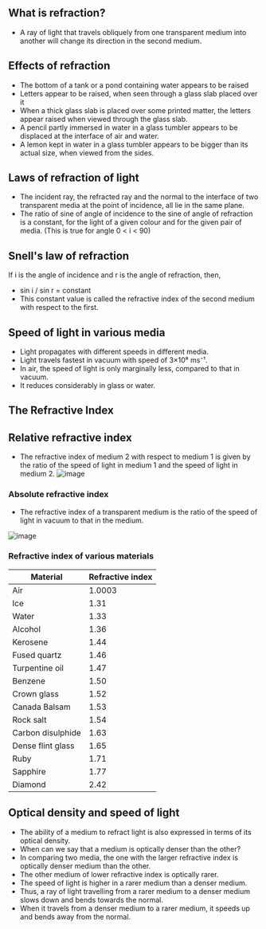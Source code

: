 ## What is refraction?
* A ray of light that travels obliquely from one transparent medium into another will change its direction in the second medium.

## Effects of refraction
* The bottom of a tank or a pond containing water appears to be raised
* Letters appear to be raised, when seen through a glass slab placed over it
* When a thick glass slab is placed over some printed matter, the letters appear raised when viewed through the glass slab. 
* A pencil partly immersed in water in a glass tumbler appears to be displaced at the interface of air and water.  
* A lemon kept in water in a glass tumbler appears to be bigger than its actual size, when viewed from the sides.

## Laws of refraction of light
* The incident ray, the refracted ray and the normal to the interface of two transparent media at the point of incidence, all lie in the same plane.
* The ratio of sine of angle of incidence to the sine of angle of refraction is a constant, for the light of a given colour and for the given pair of media.  (This is true for angle 0 < i < 90)

## Snell's law of refraction
If i is the angle of incidence and r is the angle of refraction, then, 
* sin i / sin r = constant 
* This constant value is called the refractive index of the second medium with respect to the first.

## Speed of light in various media
* Light propagates with different speeds in different media. 
* Light travels fastest in vacuum with speed of 3×10⁸ ms⁻¹.
* In air, the speed of light is only marginally less, compared to that in vacuum. 
* It reduces considerably in glass or water. 

## The Refractive Index
## Relative refractive index
* The refractive index of medium 2 with respect to medium 1 is given by the ratio of the speed of light in medium 1 and the speed of light in medium 2.
![image](https://user-images.githubusercontent.com/20998959/148640736-8ad33bca-14a0-4e28-a449-399d1bb093e5.png)


### Absolute refractive index
* The refractive index of a transparent medium is the ratio of the speed of light in vacuum to that in the medium.

![image](https://user-images.githubusercontent.com/20998959/148640489-0e55f38c-1846-4383-bbb1-81f63b3aa107.png)

### Refractive index of various materials
|Material | Refractive index|
|-|-|
|Air |1.0003 
|Ice |1.31
|Water |1.33 
|Alcohol |1.36
|Kerosene |1.44 
|Fused quartz |1.46
|Turpentine oil |1.47
|Benzene |1.50
|Crown glass |1.52
|Canada Balsam |1.53
|Rock salt |1.54
|Carbon disulphide |1.63
|Dense flint glass |1.65
|Ruby |1.71
|Sapphire |1.77
|Diamond |2.42

## Optical density and speed of light
* The ability of a medium to refract light is also expressed in terms of its optical density.
* When can we say that a medium is optically denser than the other? 
* In comparing two media, the one with the larger refractive index is optically denser medium than the other. 
* The other medium of lower refractive index is optically rarer.
* The speed of light is higher in a rarer medium than a denser medium. 
* Thus, a ray of light travelling from a rarer medium to a denser medium slows down and bends towards the normal. 
* When it travels from a denser medium to a rarer medium, it speeds up and bends away from the normal.



